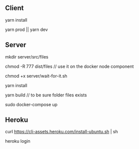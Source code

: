 ## Client

yarn install

yarn prod || yarn dev

## Server

mkdir server/src/files

chmod -R 777 dist/files // use it on the docker node component

chmod +x server/wait-for-it.sh

yarn install

yarn build // to be sure folder files exists

sudo docker-compose up

## Heroku

curl https://cli-assets.heroku.com/install-ubuntu.sh | sh

heroku login


